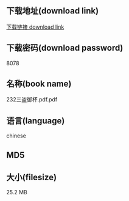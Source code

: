 ## 下载地址(download link)
[下载链接 download link](https://voluble-croquembouche-d321dc.netlify.app/?s=232%E4%B8%89%E7%9B%97%E5%BE%A1%E6%9D%AF.pdf)

## 下载密码(download password)
8078

## 名称(book name)
232三盗御杯.pdf.pdf

## 语言(language)
chinese

## MD5


## 大小(filesize)
25.2 MB

